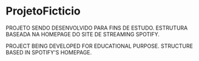 # ProjetoFicticio

PROJETO SENDO DESENVOLVIDO PARA FINS DE ESTUDO. ESTRUTURA BASEADA NA HOMEPAGE DO SITE DE STREAMING SPOTIFY.

PROJECT BEING DEVELOPED FOR EDUCATIONAL PURPOSE. STRUCTURE BASED IN SPOTIFY'S HOMEPAGE.

